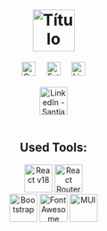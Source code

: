 <h1 align="center">
	<img src="https://img.shields.io/badge/KRUGER-FF9016.svg?style=for-the-badge&label=Front-End%20Challenge&logoColor=white" title="Título del Proyecto" height="75" />
</h1>

<div align="center">
	<a href="https://github.com/svillacreses/front-end-challenge/graphs/contributors"><img src="https://img.shields.io/github/contributors/svillacreses/front-end-challenge.svg?style=for-the-badge&label=Contribuciones&labelColor=364039&color=769c81" title="Contribuciones" height="25" /></a>&#160;&#160;&#160;&#160;
	<a href="https://github.com/svillacreses/front-end-challenge/stargazers"><img src="https://img.shields.io/github/stars/svillacreses/front-end-challenge.svg?style=for-the-badge&label=Estrellas&labelColor=364039&color=769c81" title="Estrellas" height="25" /></a>&#160;&#160;&#160;&#160;
	<a href="https://github.com/svillacreses/front-end-challenge/stargazers"><img src="https://img.shields.io/github/license/svillacreses/front-end-challenge.svg?style=for-the-badge&label=Licencia&labelColor=364039&color=769c81" title="Licencia" height="25" /></a>
	<br><br>
	<a href="https://linkedin.com/in/svillacreses" style="margin-left:auto;"><img src="https://img.shields.io/badge/LinkedIn-0077B5.svg?style=for-the-badge&logo=linkedin&logoColor=white" title="LinkedIn - Santiago Villacreses" height="50" /></a>
	<br><br>
	<h2>Used Tools:</h2>
	<a href="https://es.reactjs.org/" style="margin-left:auto;"><img src="https://img.shields.io/badge/React-20232A?style=for-the-badge&logo=react&logoColor=61DAFB" title="React v18" height="50" /></a>
	<a href="https://v5.reactrouter.com/" style="margin-left:auto;"><img src="https://img.shields.io/badge/React_Router-252525?style=for-the-badge&logo=react-router&logoColor=E94949" title="React Router" height="50" /></a>
	<br>
	<a href="https://getbootstrap.com/" style="margin-left:auto;"><img src="https://img.shields.io/badge/Bootstrap-563D7C?style=for-the-badge&logo=bootstrap&logoColor=white" title="Bootstrap" height="50" /></a>
	<a href="https://fontawesome.com/" style="margin-left:auto;"><img src="https://img.shields.io/badge/Font_Awesome-146EBE?style=for-the-badge&logo=fontawesome&logoColor=74C0FC" title="Font Awesome Icons" height="50" /></a>
	<a href="https://mui.com/" style="margin-left:auto;"><img src="https://img.shields.io/badge/Material%20UI-0A1929?style=for-the-badge&logo=mui&logoColor=007FFF" title="MUI" height="50" /></a>
</div>
